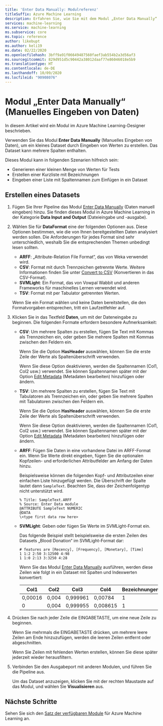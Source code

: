 ```yaml
---
title: 'Enter Data Manually: Modulreferenz'
titleSuffix: Azure Machine Learning
description: Erfahren Sie, wie Sie mit dem Modul „Enter Data Manually“ (Manuelles Eingeben von Daten) in Azure Machine Learning ein kleines Dataset durch Eingabe von Werten erstellen können. Das Dataset kann mehrere Spalten enthalten.
services: machine-learning
ms.service: machine-learning
ms.subservice: core
ms.topic: reference
author: likebupt
ms.author: keli19
ms.date: 02/22/2020
ms.openlocfilehash: 3bff9a91f06649487560faef3ab554b2a3d56af3
ms.sourcegitcommit: 829d951d5c90442a38012daaf77e86046018e5b9
ms.translationtype: HT
ms.contentlocale: de-DE
ms.lasthandoff: 10/09/2020
ms.locfileid: "90908076"
---
```

# <a name="enter-data-manually-module"></a>Modul „Enter Data Manually“ (Manuelles Eingeben von Daten)

In diesem Artikel wird ein Modul im Azure Machine Learning-Designer beschrieben.

Verwenden Sie das Modul **Enter Data Manually** (Manuelles Eingeben von Daten), um ein kleines Dataset durch Eingeben von Werten zu erstellen. Das Dataset kann mehrere Spalten enthalten.
  
Dieses Modul kann in folgenden Szenarien hilfreich sein:  
  
- Generieren einer kleinen Menge von Werten für Tests  
- Erstellen einer Kurzliste mit Bezeichnungen  
- Eingeben einer Liste mit Spaltennamen zum Einfügen in ein Dataset

## <a name="create-a-dataset"></a>Erstellen eines Datasets 
  
1. Fügen Sie Ihrer Pipeline das Modul [Enter Data Manually](./enter-data-manually.md) (Daten manuell eingeben) hinzu. Sie finden dieses Modul in Azure Machine Learning in der Kategorie **Data Input and Output** (Dateieingabe und -ausgabe). 
  
1. Wählen Sie für **DataFormat** eine der folgenden Optionen aus. Diese Optionen bestimmen, wie die von Ihnen bereitgestellten Daten analysiert werden sollen. Die Anforderungen für jedes Format sind sehr unterschiedlich, weshalb Sie die entsprechenden Themen unbedingt lesen sollten.  
  
   - **ARFF**: „Attribute-Relation File Format“, das von Weka verwendet wird.   
   - **CSV**: Format mit durch Trennzeichen getrennte Werte. Weitere Informationen finden Sie unter [Convert to CSV](./convert-to-csv.md) (Konvertieren in das CSV-Format).    
   - **SVMLight**: Ein Format, das von Vowpal Wabbit und anderen Frameworks für maschinelles Lernen verwendet wird.    
   - **TSV**: Format mit per Tabulator getrennten Werten.

   Wenn Sie ein Format wählen und keine Daten bereitstellen, die den Formatvorgaben entsprechen, tritt ein Laufzeitfehler auf.
  
1. Klicken Sie in das Textfeld **Daten**, um mit der Dateneingabe zu beginnen. Die folgenden Formate erfordern besondere Aufmerksamkeit:  
  
   - **CSV**: Um mehrere Spalten zu erstellen, fügen Sie Text mit Kommas als Trennzeichen ein, oder geben Sie mehrere Spalten mit Kommas zwischen den Feldern ein.
  
     Wenn Sie die Option **HasHeader** auswählen, können Sie die erste Zeile der Werte als Spaltenüberschrift verwenden.  
  
     Wenn Sie diese Option deaktivieren, werden die Spaltennamen (Col1, Col2 usw.) verwendet. Sie können Spaltennamen später mit der Option [Edit Metadata](./edit-metadata.md) (Metadaten bearbeiten) hinzufügen oder ändern.  
  
   - **TSV**: Um mehrere Spalten zu erstellen, fügen Sie Text mit Tabulatoren als Trennzeichen ein, oder geben Sie mehrere Spalten mit Tabulatoren zwischen den Feldern ein.  
  
     Wenn Sie die Option **HasHeader** auswählen, können Sie die erste Zeile der Werte als Spaltenüberschrift verwenden.  
  
     Wenn Sie diese Option deaktivieren, werden die Spaltennamen (Col1, Col2 usw.) verwendet. Sie können Spaltennamen später mit der Option [Edit Metadata](./edit-metadata.md) (Metadaten bearbeiten) hinzufügen oder ändern.  
  
   - **ARFF**: Fügen Sie Daten in eine vorhandene Datei im ARFF-Format ein. Wenn Sie Werte direkt eingeben, fügen Sie die optionalen Kopfzeilen- und erforderlichen Attributfelder am Anfang der Daten hinzu. 

     Beispielsweise können die folgenden Kopf- und Attributzeilen einer einfachen Liste hinzugefügt werden. Die Überschrift der Spalte lautet dann `SampleText`. Beachten Sie, dass der Zeichenfolgentyp nicht unterstützt wird.
    
     ```text
     % Title: SampleText.ARFF  
     % Source: Enter Data module  
     @ATTRIBUTE SampleText NUMERIC  
     @DATA  
     \<type first data row here>  
     ```

   - **SVMLight**: Geben oder fügen Sie Werte im SVMLight-Format ein.  
  
     Das folgende Beispiel stellt beispielsweise die ersten Zeilen des Datasets „Blood Donation“ im SVMLight-Format dar:  
  
     ```text  
     # features are [Recency], [Frequency], [Monetary], [Time]  
     1 1:2 2:50 3:12500 4:98   
     1 1:0 2:13 3:3250 4:28   
     ```  
  
     Wenn Sie das Modul [Enter Data Manually](./enter-data-manually.md) ausführen, werden diese Zeilen wie folgt in ein Dataset mit Spalten und Indexwerten konvertiert:  
  
     |Col1|Col2|Col3|Col4|Bezeichnungen|  
     |-|-|-|-|-|  
     |0,00016|0,004|0,999961|0,00784|1|  
     |0|0,004|0,999955|0,008615|1|  
  
1. Drücken Sie nach jeder Zeile die EINGABETASTE, um eine neue Zeile zu beginnen.      
     
   Wenn Sie mehrmals die EINGABETASTE drücken, um mehrere leere Zeilen am Ende hinzuzufügen, werden die leeren Zeilen entfernt oder abgeschnitten.  
  
   Wenn Sie Zeilen mit fehlenden Werten erstellen, können Sie diese später jederzeit wieder herausfiltern.  
  
1. Verbinden Sie den Ausgabeport mit anderen Modulen, und führen Sie die Pipeline aus.  
  
   Um das Dataset anzuzeigen, klicken Sie mit der rechten Maustaste auf das Modul, und wählen Sie **Visualisieren** aus.

## <a name="next-steps"></a>Nächste Schritte

Sehen Sie sich den [Satz der verfügbaren Module](module-reference.md) für Azure Machine Learning an. 